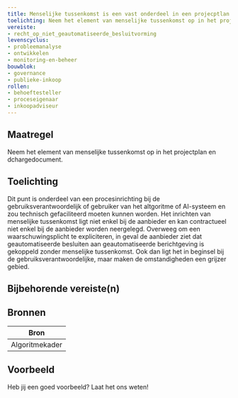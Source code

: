 ```yaml
---
title: Menselijke tussenkomst is een vast onderdeel in een projecptlan of een dchargedocument
toelichting: Neem het element van menselijke tussenkomst op in het projectplan en dchargedocument.
vereiste:
- recht_op_niet_geautomatiseerde_besluitvorming
levenscyclus:
- probleemanalyse
- ontwikkelen
- monitoring-en-beheer
bouwblok:
- governance
- publieke-inkoop
rollen:
- behoeftesteller
- proceseigenaar
- inkoopadviseur
---
```


<!-- tags -->
## Maatregel

Neem het element van menselijke tussenkomst op in het projectplan en dchargedocument.

## Toelichting

Dit punt is onderdeel van een procesinrichting bij de gebruiksverantwoordelijk of gebruiker van het altgoritme of AI-systeem en zou technisch gefaciliteerd moeten kunnen worden.
Het inrichten van menselijke tussenkomst ligt niet enkel bij de aanbieder en kan contractueel niet enkel bij de aanbieder worden neergelegd.
Overweeg om een waarschuwingsplicht te expliciteren, in geval de aanbieder ziet dat geautomatiseerde besluiten aan geautomatiseerde berichtgeving is gekoppeld zonder menselijke tussenkomst.
Ook dan ligt het in beginsel bij de gebruiksverantwoordelijke, maar maken de omstandigheden een grijzer gebied.

## Bijbehorende vereiste(n)

<!-- list_vereisten_on_maatregelen_page -->

## Bronnen

| Bron                        |
|-----------------------------|
|Algoritmekader|

## Voorbeeld

Heb jij een goed voorbeeld? Laat het ons weten!

